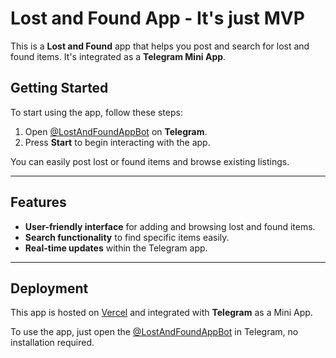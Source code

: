 # Lost and Found App - It's just MVP

This is a **Lost and Found** app that helps you post and search for lost and found items. It's integrated as a **Telegram Mini App**.

## Getting Started

To start using the app, follow these steps:

1. Open [@LostAndFoundAppBot](https://t.me/LostAndFoundAppBot) on **Telegram**.
2. Press **Start** to begin interacting with the app.

You can easily post lost or found items and browse existing listings.

---

## Features

- **User-friendly interface** for adding and browsing lost and found items.
- **Search functionality** to find specific items easily.
- **Real-time updates** within the Telegram app.

---

## Deployment

This app is hosted on [Vercel](https://vercel.com) and integrated with **Telegram** as a Mini App.

To use the app, just open the [@LostAndFoundAppBot](https://t.me/LostAndFoundAppBot) in Telegram, no installation required.

